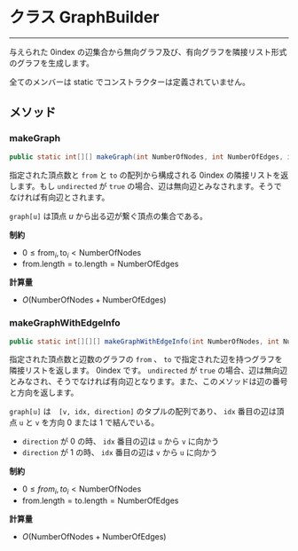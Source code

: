 # クラス GraphBuilder
- - -

与えられた $0\text{index}$ の辺集合から無向グラフ及び、有向グラフを隣接リスト形式のグラフを生成します。

全てのメンバーは static でコンストラクターは定義されていません。

## メソッド
### makeGraph
```java 
public static int[][] makeGraph(int NumberOfNodes, int NumberOfEdges, int[] from, int[] to, boolean undirected)
```
指定された頂点数と `from` と `to` の配列から構成される $0\text{index}$ の隣接リストを返します。もし `undirected` が `true` の場合、辺は無向辺とみなされます。そうでなければ有向辺とされます。

`graph[u]` は頂点 $u$ から出る辺が繋ぐ頂点の集合である。

**制約**
* $0 \leq \mathrm{from}_i, \mathrm{to}_i < \mathrm{NumberOfNodes}$
* $\mathrm{from.length} = \mathrm{to.length} = \mathrm{NumberOfEdges}$

**計算量**
* $O(\mathrm{NumberOfNodes} + \mathrm{NumberOfEdges})$

### makeGraphWithEdgeInfo
```java
public static int[][][] makeGraphWithEdgeInfo(int NumberOfNodes, int NumberOfEdges, int[] from, int[] to, boolean undirected)
```

指定された頂点数と辺数のグラフの `from` 、 `to` で指定された辺を持つグラフを隣接リストを返します。 $0\text{index}$ です。 `undirected` が `true` の場合、辺は無向辺とみなされ、そうでなければ有向辺となります。また、このメソッドは辺の番号と方向を返します。


`graph[u]` は　`[v, idx, direction]` のタプルの配列であり、 `idx` 番目の辺は頂点 `u` と `v` を方向 $0$ または $1$ で結んでいる。

- `direction` が $0$ の時、 `idx` 番目の辺は `u` から `v` に向かう
- `direction` が $1$ の時、 `idx` 番目の辺は `v` から `u` に向かう

**制約**
* $0 \leq from_i, to_i < \mathrm{NumberOfNodes}$
* $\mathrm{from.length} = \mathrm{to.length} = \mathrm{NumberOfEdges}$

**計算量**
* $O(\mathrm{NumberOfNodes} + \mathrm{NumberOfEdges})$
